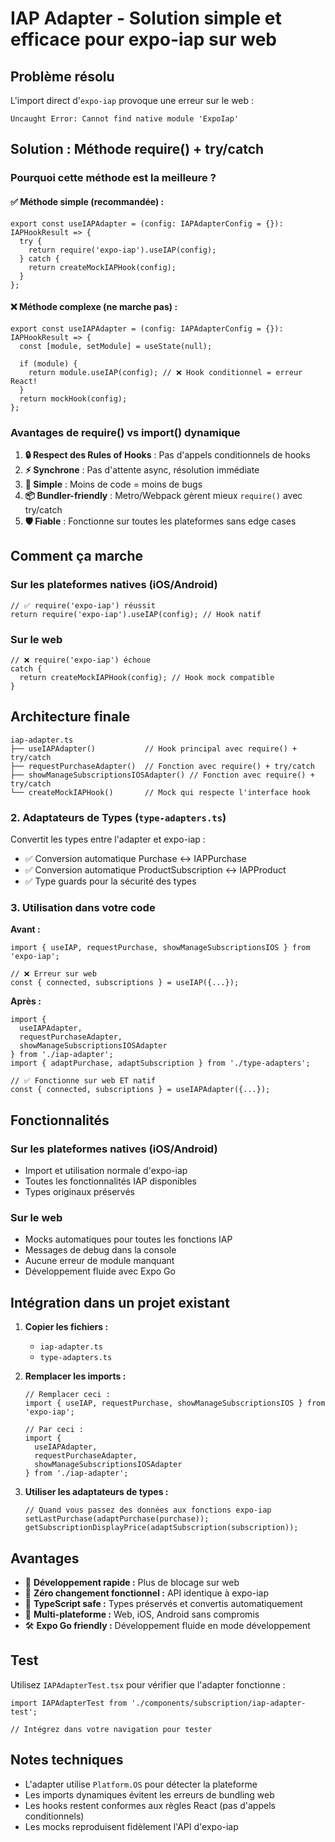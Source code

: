 # IAP Adapter - Solution simple et efficace pour expo-iap sur web

## Problème résolu

L'import direct d'`expo-iap` provoque une erreur sur le web :

```
Uncaught Error: Cannot find native module 'ExpoIap'
```

## Solution : Méthode require() + try/catch

### Pourquoi cette méthode est la meilleure ?

#### ✅ **Méthode simple (recommandée) :**

```tsx
export const useIAPAdapter = (config: IAPAdapterConfig = {}): IAPHookResult => {
  try {
    return require('expo-iap').useIAP(config);
  } catch {
    return createMockIAPHook(config);
  }
};
```

#### ❌ **Méthode complexe (ne marche pas) :**

```tsx
export const useIAPAdapter = (config: IAPAdapterConfig = {}): IAPHookResult => {
  const [module, setModule] = useState(null);
  
  if (module) {
    return module.useIAP(config); // ❌ Hook conditionnel = erreur React!
  }
  return mockHook(config);
};
```

### Avantages de require() vs import() dynamique

1. **🔒 Respect des Rules of Hooks** : Pas d'appels conditionnels de hooks
2. **⚡ Synchrone** : Pas d'attente async, résolution immédiate
3. **🎯 Simple** : Moins de code = moins de bugs
4. **📦 Bundler-friendly** : Metro/Webpack gèrent mieux `require()` avec try/catch
5. **🛡️ Fiable** : Fonctionne sur toutes les plateformes sans edge cases

## Comment ça marche

### Sur les plateformes natives (iOS/Android)

```tsx
// ✅ require('expo-iap') réussit
return require('expo-iap').useIAP(config); // Hook natif
```

### Sur le web

```tsx
// ❌ require('expo-iap') échoue
catch {
  return createMockIAPHook(config); // Hook mock compatible
}
```

## Architecture finale

```
iap-adapter.ts
├── useIAPAdapter()           // Hook principal avec require() + try/catch
├── requestPurchaseAdapter()  // Fonction avec require() + try/catch  
├── showManageSubscriptionsIOSAdapter() // Fonction avec require() + try/catch
└── createMockIAPHook()       // Mock qui respecte l'interface hook
```

### 2. Adaptateurs de Types (`type-adapters.ts`)

Convertit les types entre l'adapter et expo-iap :

- ✅ Conversion automatique Purchase ↔ IAPPurchase  
- ✅ Conversion automatique ProductSubscription ↔ IAPProduct
- ✅ Type guards pour la sécurité des types

### 3. Utilisation dans votre code

**Avant :**

```tsx
import { useIAP, requestPurchase, showManageSubscriptionsIOS } from 'expo-iap';

// ❌ Erreur sur web
const { connected, subscriptions } = useIAP({...});
```

**Après :**

```tsx
import { 
  useIAPAdapter, 
  requestPurchaseAdapter, 
  showManageSubscriptionsIOSAdapter 
} from './iap-adapter';
import { adaptPurchase, adaptSubscription } from './type-adapters';

// ✅ Fonctionne sur web ET natif
const { connected, subscriptions } = useIAPAdapter({...});
```

## Fonctionnalités

### Sur les plateformes natives (iOS/Android)

- Import et utilisation normale d'expo-iap
- Toutes les fonctionnalités IAP disponibles
- Types originaux préservés

### Sur le web

- Mocks automatiques pour toutes les fonctions IAP
- Messages de debug dans la console
- Aucune erreur de module manquant
- Développement fluide avec Expo Go

## Intégration dans un projet existant

1. **Copier les fichiers :**
   - `iap-adapter.ts`
   - `type-adapters.ts`

2. **Remplacer les imports :**

   ```tsx
   // Remplacer ceci :
   import { useIAP, requestPurchase, showManageSubscriptionsIOS } from 'expo-iap';
   
   // Par ceci :
   import { 
     useIAPAdapter, 
     requestPurchaseAdapter, 
     showManageSubscriptionsIOSAdapter 
   } from './iap-adapter';
   ```

3. **Utiliser les adaptateurs de types :**

   ```tsx
   // Quand vous passez des données aux fonctions expo-iap
   setLastPurchase(adaptPurchase(purchase));
   getSubscriptionDisplayPrice(adaptSubscription(subscription));
   ```

## Avantages

- 🚀 **Développement rapide :** Plus de blocage sur web
- 🔄 **Zéro changement fonctionnel :** API identique à expo-iap  
- 🎯 **TypeScript safe :** Types préservés et convertis automatiquement
- 📱 **Multi-plateforme :** Web, iOS, Android sans compromis
- 🛠️ **Expo Go friendly :** Développement fluide en mode développement

## Test

Utilisez `IAPAdapterTest.tsx` pour vérifier que l'adapter fonctionne :

```tsx
import IAPAdapterTest from './components/subscription/iap-adapter-test';

// Intégrez dans votre navigation pour tester
```

## Notes techniques

- L'adapter utilise `Platform.OS` pour détecter la plateforme
- Les imports dynamiques évitent les erreurs de bundling web  
- Les hooks restent conformes aux règles React (pas d'appels conditionnels)
- Les mocks reproduisent fidèlement l'API d'expo-iap
